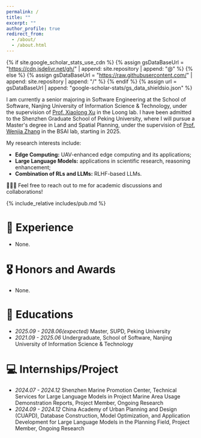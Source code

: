 ```yaml
---
permalink: /
title: ""
excerpt: ""
author_profile: true
redirect_from: 
  - /about/
  - /about.html
---
```


{% if site.google_scholar_stats_use_cdn %}
{% assign gsDataBaseUrl = "https://cdn.jsdelivr.net/gh/" | append: site.repository | append: "@" %}
{% else %}
{% assign gsDataBaseUrl = "https://raw.githubusercontent.com/" | append: site.repository | append: "/" %}
{% endif %}
{% assign url = gsDataBaseUrl | append: "google-scholar-stats/gs_data_shieldsio.json" %}

<span class='anchor' id='about-me'></span>

I am currently a senior majoring in Software Engineering at the School of Software, Nanjing University of Information Science & Technology, under the supervision of [Prof. Xiaolong Xu](https://faculty.nuist.edu.cn/xuxiaolong/zh_CN/index.htm) in the Loong lab. I have been admitted to the Shenzhen Graduate School of Peking University, where I will pursue a Master's degree in Land and Spatial Planning, under the supervision of [Prof. Wenjia Zhang](https://upd-caup.tongji.edu.cn/2c/f9/c20527a339193/page.htm) in the BSAI lab, starting in 2025.

My research interests include:
- **Edge Computing:** UAV-enhanced edge computing and its applications;
- **Large Language Models:** applications in scientific research, reasoning enhancement;
- **Combination of RLs and LLMs:** RLHF-based LLMs.

🎉🎉🎉 Feel free to reach out to me for academic discussions and collaborations!

<!-- # 🔥 News
- *2022.02*: &nbsp;🎉🎉 Lorem ipsum dolor sit amet, consectetur adipiscing elit. Vivamus ornare aliquet ipsum, ac tempus justo dapibus sit amet. 
- *2022.02*: &nbsp;🎉🎉 Lorem ipsum dolor sit amet, consectetur adipiscing elit. Vivamus ornare aliquet ipsum, ac tempus justo dapibus sit amet.  -->

<span class='anchor' id='publications'></span>

{% include_relative includes/pub.md %}

# 🌟 Experience

- None.


# 🎖 Honors and Awards
- None.

# 📖 Educations
- *2025.09 - 2028.06(expected)*   Master, SUPD, Peking University
- *2021.09 - 2025.06*   Undergraduate, School of Software, Nanjing University of Information Science & Technology

# 💻 Internships/Project
- *2024.07 - 2024.12* Shenzhen Marine Promotion Center, Technical Services for Large Language Models in Project Marine Area Usage Demonstration Reports, Project Member, Ongoing Research
- *2024.09 - 2024.12* China Academy of Urban Planning and Design (CUAPD), Database Construction, Model Optimization, and Application Development for Large Language Models in the Planning Field, Project Member, Ongoing Research
